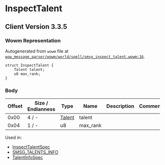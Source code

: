 # InspectTalent

## Client Version 3.3.5

### Wowm Representation

Autogenerated from `wowm` file at [`wow_message_parser/wowm/world/spell/smsg_inspect_talent.wowm:16`](https://github.com/gtker/wow_messages/tree/main/wow_message_parser/wowm/world/spell/smsg_inspect_talent.wowm#L16).
```rust,ignore
struct InspectTalent {
    Talent talent;
    u8 max_rank;
}
```
### Body

| Offset | Size / Endianness | Type | Name | Description | Comment |
| ------ | ----------------- | ---- | ---- | ----------- | ------- |
| 0x00 | 4 / - | [Talent](talent.md) | talent |  |  |
| 0x04 | 1 / - | u8 | max_rank |  |  |


Used in:
* [InspectTalentSpec](inspecttalentspec.md)
* [SMSG_TALENTS_INFO](smsg_talents_info.md)
* [TalentInfoSpec](talentinfospec.md)


